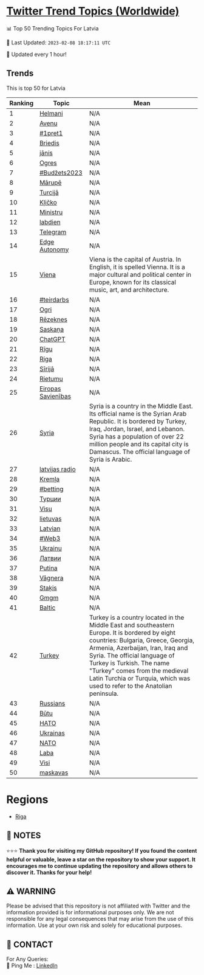 [Twitter Trend Topics (Worldwide)](https://github.com/ErcinDedeoglu/Twitter-Trend-Topics)
==========


📊 Top 50 Trending Topics For Latvia

📆 Last Updated: `2023-02-08 18:17:11 UTC`

🔧 Updated every 1 hour!


## Trends

This is top 50 for Latvia

| Ranking | Topic | Mean |
| ------- | ------------ | ------------ |
| 1 | [Helmani](http://twitter.com/search?q=Helmani) | N/A |
| 2 | [Avenu](http://twitter.com/search?q=Avenu) | N/A |
| 3 | [#1pret1](http://twitter.com/search?q=%231pret1) | N/A |
| 4 | [Briedis](http://twitter.com/search?q=Briedis) | N/A |
| 5 | [jānis](http://twitter.com/search?q=j%c4%81nis) | N/A |
| 6 | [Ogres](http://twitter.com/search?q=Ogres) | N/A |
| 7 | [#Budžets2023](http://twitter.com/search?q=%23Bud%c5%beets2023) | N/A |
| 8 | [Mārupē](http://twitter.com/search?q=M%c4%81rup%c4%93) | N/A |
| 9 | [Turcijā](http://twitter.com/search?q=Turcij%c4%81) | N/A |
| 10 | [Kļičko](http://twitter.com/search?q=K%c4%bci%c4%8dko) | N/A |
| 11 | [Ministru](http://twitter.com/search?q=Ministru) | N/A |
| 12 | [labdien](http://twitter.com/search?q=labdien) | N/A |
| 13 | [Telegram](http://twitter.com/search?q=Telegram) | N/A |
| 14 | [Edge Autonomy](http://twitter.com/search?q=Edge+Autonomy) | N/A |
| 15 | [Viena](http://twitter.com/search?q=Viena) | Viena is the capital of Austria. In English, it is spelled Vienna. It is a major cultural and political center in Europe, known for its classical music, art, and architecture. |
| 16 | [#teirdarbs](http://twitter.com/search?q=%23teirdarbs) | N/A |
| 17 | [Ogri](http://twitter.com/search?q=Ogri) | N/A |
| 18 | [Rēzeknes](http://twitter.com/search?q=R%c4%93zeknes) | N/A |
| 19 | [Saskaņa](http://twitter.com/search?q=Saska%c5%86a) | N/A |
| 20 | [ChatGPT](http://twitter.com/search?q=ChatGPT) | N/A |
| 21 | [Rīgu](http://twitter.com/search?q=R%c4%abgu) | N/A |
| 22 | [Riga](http://twitter.com/search?q=Riga) | N/A |
| 23 | [Sīrijā](http://twitter.com/search?q=S%c4%abrij%c4%81) | N/A |
| 24 | [Rietumu](http://twitter.com/search?q=Rietumu) | N/A |
| 25 | [Eiropas Savienības](http://twitter.com/search?q=Eiropas+Savien%c4%abbas) | N/A |
| 26 | [Syria](http://twitter.com/search?q=Syria) | Syria is a country in the Middle East. Its official name is the Syrian Arab Republic. It is bordered by Turkey, Iraq, Jordan, Israel, and Lebanon. Syria has a population of over 22 million people and its capital city is Damascus. The official language of Syria is Arabic. |
| 27 | [latvijas radio](http://twitter.com/search?q=latvijas+radio) | N/A |
| 28 | [Kremļa](http://twitter.com/search?q=Krem%c4%bca) | N/A |
| 29 | [#betting](http://twitter.com/search?q=%23betting) | N/A |
| 30 | [Турции](http://twitter.com/search?q=%d0%a2%d1%83%d1%80%d1%86%d0%b8%d0%b8) | N/A |
| 31 | [Visu](http://twitter.com/search?q=Visu) | N/A |
| 32 | [lietuvas](http://twitter.com/search?q=lietuvas) | N/A |
| 33 | [Latvian](http://twitter.com/search?q=Latvian) | N/A |
| 34 | [#Web3](http://twitter.com/search?q=%23Web3) | N/A |
| 35 | [Ukrainu](http://twitter.com/search?q=Ukrainu) | N/A |
| 36 | [Латвии](http://twitter.com/search?q=%d0%9b%d0%b0%d1%82%d0%b2%d0%b8%d0%b8) | N/A |
| 37 | [Putina](http://twitter.com/search?q=Putina) | N/A |
| 38 | [Vāgnera](http://twitter.com/search?q=V%c4%81gnera) | N/A |
| 39 | [Staķis](http://twitter.com/search?q=Sta%c4%b7is) | N/A |
| 40 | [Gmgm](http://twitter.com/search?q=Gmgm) | N/A |
| 41 | [Baltic](http://twitter.com/search?q=Baltic) | N/A |
| 42 | [Turkey](http://twitter.com/search?q=Turkey) | Turkey is a country located in the Middle East and southeastern Europe. It is bordered by eight countries: Bulgaria, Greece, Georgia, Armenia, Azerbaijan, Iran, Iraq and Syria. The official language of Turkey is Turkish. The name "Turkey" comes from the medieval Latin Turchia or Turquia, which was used to refer to the Anatolian peninsula. |
| 43 | [Russians](http://twitter.com/search?q=Russians) | N/A |
| 44 | [Būtu](http://twitter.com/search?q=B%c5%abtu) | N/A |
| 45 | [НАТО](http://twitter.com/search?q=%d0%9d%d0%90%d0%a2%d0%9e) | N/A |
| 46 | [Ukrainas](http://twitter.com/search?q=Ukrainas) | N/A |
| 47 | [NATO](http://twitter.com/search?q=NATO) | N/A |
| 48 | [Laba](http://twitter.com/search?q=Laba) | N/A |
| 49 | [Visi](http://twitter.com/search?q=Visi) | N/A |
| 50 | [maskavas](http://twitter.com/search?q=maskavas) | N/A |



# Regions

* [Riga](</Latvia/Riga.md>)



## 📝 NOTES

⭐⭐⭐ **Thank you for visiting my GitHub repository! If you found the content helpful or valuable, leave a star on the repository to show your support. It encourages me to continue updating the repository and allows others to discover it. Thanks for your help!**


## ⚠️ WARNING

Please be advised that this repository is not affiliated with Twitter and the information provided is for informational purposes only. We are not responsible for any legal consequences that may arise from the use of this information. Use at your own risk and solely for educational purposes.


## 📨 CONTACT

 For Any Queries:  
            🏓 Ping Me : [LinkedIn](https://www.linkedin.com/in/ercindedeoglu/)
